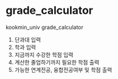 # grade_calculator
kookmin_univ grade_calculator

1. 단과대 입력
2. 학과 입력
3. 지금까지 수강한 학점 입력
4. 계산한 졸업하기까지 필요한 학점 출력
5. 가능한 연계전공, 융합전공여부 및 학점 출력
